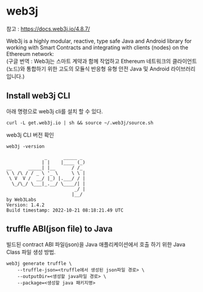 # web3j

참고 : https://docs.web3j.io/4.8.7/  

Web3j is a highly modular, reactive, type safe Java and Android library for working with Smart Contracts and integrating with clients (nodes) on the Ethereum network:  
(구글 번역 : Web3j는 스마트 계약과 함께 작업하고 Ethereum 네트워크의 클라이언트(노드)와 통합하기 위한 고도의 모듈식 반응형 유형 안전 Java 및 Android 라이브러리입니다.)  


## Install web3j CLI
아래 명령으로 web3j cli를 설치 할 수 있다.
````
curl -L get.web3j.io | sh && source ~/.web3j/source.sh
````

web3j CLI 버전 확인  
````
web3j -version
````

````
              _      _____ _ 
             | |    |____ (_)
__      _____| |__      / /_ 
\ \ /\ / / _ \ '_ \     \ \ |
 \ V  V /  __/ |_) |.___/ / |
  \_/\_/ \___|_.__/ \____/| |
                         _/ |
                        |__/ 
by Web3Labs
Version: 1.4.2
Build timestamp: 2022-10-21 08:18:21.49 UTC
````




## truffle ABI(json file) to Java
빌드된 contract ABI 파일(json)을 Java 애플리케이션에서 호출 하기 위한 Java Class 파일 생성 방법.  
````
web3j generate truffle \
    --truffle-json=<truffle에서 생성된 json파일 경로> \
    --outputDir=<생성할 java파일 경로> \
    --package=<생성할 java 패키지명>
````
